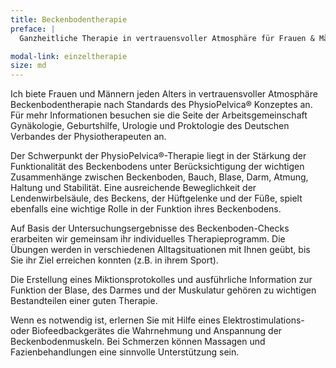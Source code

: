 ```yaml
---
title: Beckenbodentherapie
preface: |
  Ganzheitliche Therapie in vertrauensvoller Atmosphäre für Frauen & Männer.

modal-link: einzeltherapie
size: md
---
```


Ich biete Frauen und Männern jeden Alters in vertrauensvoller Atmosphäre Beckenbodentherapie nach Standards des PhysioPelvica® Konzeptes an.
Für mehr Informationen besuchen sie die Seite der Arbeitsgemeinschaft Gynäkologie, Geburtshilfe, Urologie und Proktologie des Deutschen Verbandes der Physiotherapeuten an.

<!-- TODO LINK -->

Der Schwerpunkt der PhysioPelvica®-Therapie liegt in der Stärkung der Funktionalität des Beckenbodens unter Berücksichtigung der wichtigen Zusammenhänge zwischen Beckenboden, Bauch, Blase, Darm, Atmung, Haltung und Stabilität.
Eine ausreichende Beweglichkeit der Lendenwirbelsäule, des Beckens, der Hüftgelenke und der Füße, spielt ebenfalls eine wichtige Rolle in der Funktion ihres Beckenbodens.

Auf Basis der Untersuchungsergebnisse des Beckenboden-Checks erarbeiten wir gemeinsam ihr individuelles Therapieprogramm.
Die Übungen werden in verschiedenen Alltagsituationen mit Ihnen geübt, bis Sie ihr Ziel erreichen konnten (z.B. in ihrem Sport).

Die Erstellung eines Miktionsprotokolles und ausführliche Information zur Funktion der Blase, des Darmes und der Muskulatur gehören zu wichtigen Bestandteilen einer guten Therapie.

Wenn es notwendig ist, erlernen Sie mit Hilfe eines Elektrostimulations- oder Biofeedbackgerätes die Wahrnehmung und Anspannung der Beckenbodenmuskeln.
Bei Schmerzen können Massagen und Fazienbehandlungen eine sinnvolle Unterstützung sein. 
